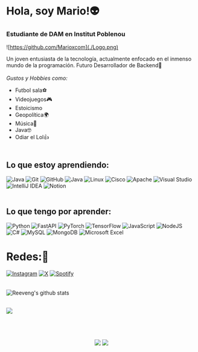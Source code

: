 # Hola, soy Mario!👽
### Estudiante de DAM en Institut Poblenou                                                                                                                                      <br>

![https://github.com/Marioxcom](./Logo.png)                                                                                                                                    <br>

Un joven entusiasta de la tecnología, actualmente enfocado en el inmenso mundo de la programación.  Futuro Desarrollador de Backend🌠                                           <br><br>
*Gustos y Hobbies como:*                                                                                                                                                        <br>
- Futbol sala⚽
- Videojuegos🎮
- Estoicismo 
- Geopolítica🌍
- Música🎵
- Java🤓
- Odiar el Lol👍                                                                                                                                                                 <br><br>

## Lo que estoy aprendiendo:                                                                                                                                                     <br>
![Java](https://img.shields.io/badge/java-%23ED8B00.svg?style=for-the-badge&logo=openjdk&logoColor=white)
![Git](https://img.shields.io/badge/git-%23F05033.svg?style=for-the-badge&logo=git&logoColor=white)
![GitHub](https://img.shields.io/badge/github-%23121011.svg?style=for-the-badge&logo=github&logoColor=white)
![Java](https://img.shields.io/badge/java-%23ED8B00.svg?style=for-the-badge&logo=openjdk&logoColor=white)
![Linux](https://img.shields.io/badge/Linux-FCC624?style=for-the-badge&logo=linux&logoColor=black)
![Cisco](https://img.shields.io/badge/cisco-%23049fd9.svg?style=for-the-badge&logo=cisco&logoColor=black)
![Apache](https://img.shields.io/badge/apache-%23D42029.svg?style=for-the-badge&logo=apache&logoColor=white)
![Visual Studio](https://img.shields.io/badge/Visual%20Studio-5C2D91.svg?style=for-the-badge&logo=visual-studio&logoColor=white)
![IntelliJ IDEA](https://img.shields.io/badge/IntelliJIDEA-000000.svg?style=for-the-badge&logo=intellij-idea&logoColor=white)
![Notion](https://img.shields.io/badge/Notion-%23000000.svg?style=for-the-badge&logo=notion&logoColor=white)                                                                     <br><br>


## Lo que tengo por aprender:<br>
![Python](https://img.shields.io/badge/python-3670A0?style=for-the-badge&logo=python&logoColor=ffdd54)
![FastAPI](https://img.shields.io/badge/FastAPI-005571?style=for-the-badge&logo=fastapi)
![PyTorch](https://img.shields.io/badge/PyTorch-%23EE4C2C.svg?style=for-the-badge&logo=PyTorch&logoColor=white)
![TensorFlow](https://img.shields.io/badge/TensorFlow-%23FF6F00.svg?style=for-the-badge&logo=TensorFlow&logoColor=white)
![JavaScript](https://img.shields.io/badge/javascript-%23323330.svg?style=for-the-badge&logo=javascript&logoColor=%23F7DF1E)
![NodeJS](https://img.shields.io/badge/node.js-6DA55F?style=for-the-badge&logo=node.js&logoColor=white)
![C#](https://img.shields.io/badge/c%23-%23239120.svg?style=for-the-badge&logo=csharp&logoColor=white)
![MySQL](https://img.shields.io/badge/mysql-4479A1.svg?style=for-the-badge&logo=mysql&logoColor=white)
![MongoDB](https://img.shields.io/badge/MongoDB-%234ea94b.svg?style=for-the-badge&logo=mongodb&logoColor=white)
![Microsoft Excel](https://img.shields.io/badge/Microsoft_Excel-217346?style=for-the-badge&logo=microsoft-excel&logoColor=white)                                                   <br>

# Redes:🔗
[![Instagram](https://img.shields.io/badge/Instagram-%23E4405F.svg?style=for-the-badge&logo=Instagram&logoColor=white)](https://www.instagram.com/mario.6.16/)
[![X](https://img.shields.io/badge/X-%23000000.svg?style=for-the-badge&logo=X&logoColor=white)](https://x.com/El4275307228677)
[![Spotify](https://img.shields.io/badge/Spotify-1ED760?style=for-the-badge&logo=spotify&logoColor=white)](https://open.spotify.com/user/6vy6vvpd0ohktd3t33ly2h5uw)                <br><br><br>
![Reeveng's github stats](https://github-readme-stats.vercel.app/api?username=Marioxcom&show_icons=true&title_color=f69673&icon_color=79ff97&text_color=9f9f9f&bg_color=151515)    <br><br>

<img src="https://github-readme-stats.vercel.app/api/top-langs/?username=Marioxcom&layout=compact" />
                                                                                                                                                                                   <br><br><br><br>
 <p align="center">
  <img src="https://media.tenor.com/8SwMyK5qUE4AAAAj/zelda-totk.gif" width="30%" />
  <img src="https://media1.giphy.com/media/6IanN6Nqj0JFK/giphy.gif?cid=6c09b952hh2l2hp4h5ufcif99suxv508tv5j08hdjrf8dip6&ep=v1_internal_gif_by_id&rid=giphy.gif&ct=g" width="60%" />
  </p>                                                                                                                                                                             <br>
